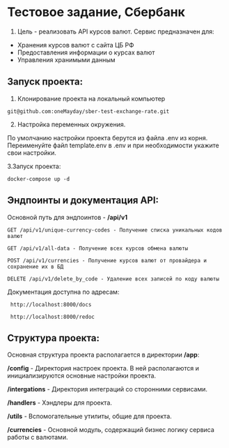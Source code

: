# Тестовое задание, Сбербанк

1) Цель - реализовать API курсов валют. Сервис предназначен для:
- Хранения курсов валют с сайта ЦБ РФ
- Предоставления информации о курсах валют
- Управления хранимыми данным


## Запуск проекта:
1. Клонирование проекта на локальный компьютер
```
git@github.com:oneMayday/sber-test-exchange-rate.git
```
2. Настройка переменных окружения.

По умолчанию настройки проекта берутся из файла .env из корня.
Переименуйте файл template.env в .env и при необходимости укажите свои настройки.

3.Запуск проекта:

```
docker-compose up -d
```

## Эндпоинты и документация API:
Основной путь для эндпоинтов - **/api/v1**
```
GET /api/v1/unique-currency-codes - Получение списка уникальных кодов валют
```
```
GET /api/v1/all-data - Получение всех курсов обмена валюты
```
```
POST /api/v1/currencies - Получение курсов валют от провайдера и сохранение их в БД
```
```
DELETE /api/v1/delete_by_code - Удаление всех записей по коду валюты
```

Документация доступна по адресам:

``` http://localhost:8000/docs```

``` http://localhost:8000/redoc```

## Структура проекта:
Основная структура проекта располагается в директории **/app**:

**/config** - Директория настроек проекта. В ней располагаются и инициализируются основные настройки проекта.

**/intergations** - Директория интеграций со сторонними сервисами.

**/handlers** - Хэндлеры для проекта.

**/utils** - Вспомогательные утилиты, общие для проекта.

**/currencies** - Основной модуль, содержащий бизнес логику сервиса работы с валютами.